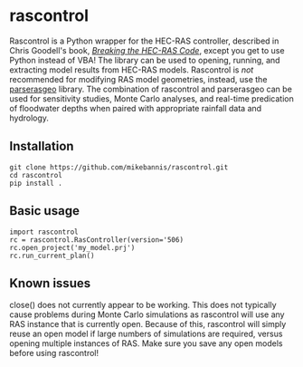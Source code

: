 # rascontrol
Rascontrol is a Python wrapper for the HEC-RAS controller, described in Chris Goodell's book, 
[*Breaking the HEC-RAS Code*](http://hecrasmodel.blogspot.com/p/book.html), except you get to use Python instead of VBA!
The library can be used to opening, running, and
extracting model results from HEC-RAS models. Rascontrol is *not* recommended for modifying RAS model geometries, instead, 
use the [parserasgeo](https://github.com/mikebannis/parserasgeo) library. The combination of rascontrol and parserasgeo can 
be used for sensitivity studies, Monte Carlo analyses, and real-time predication of floodwater depths when paired with
appropriate rainfall data and hydrology.  

## Installation

    git clone https://github.com/mikebannis/rascontrol.git
    cd rascontrol
    pip install .

## Basic usage

    import rascontrol
    rc = rascontrol.RasController(version='506)
    rc.open_project('my_model.prj')
    rc.run_current_plan()

## Known issues
close() does not currently appear to be working. This does not typically cause problems during Monte Carlo simulations as rascontrol 
will use any RAS instance that is currently open. Because of this, rascontrol will simply reuse an open model if large numbers 
of simulations are required, versus opening multiple instances of RAS. Make sure you save any open models 
before using rascontrol!
